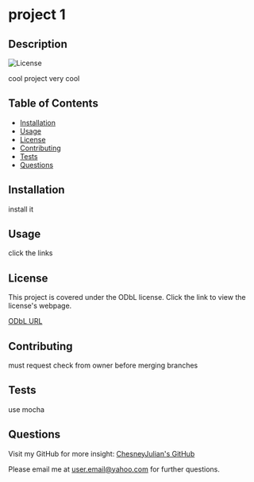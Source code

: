 # project 1
  ## Description  

  ![License](https://img.shields.io/badge/License-ODbL-brightgreen.svg)

  cool project very cool            
  
  ## Table of Contents
  - [Installation](#installation)
  - [Usage](#usage)
  - [License](#license)
  - [Contributing](#contributing)
  - [Tests](#tests)
  - [Questions](#questions)
  
  ## Installation
  install it
  ## Usage
  click the links

  ## License
  This project is covered under the ODbL license. Click the link to view the license's webpage.

  [ODbL URL](https://opendatacommons.org/licenses/odbl/)
  ## Contributing
  must request check from owner before merging branches
  ## Tests
  use mocha
  ## Questions
  Visit my GitHub for more insight:  [ChesneyJulian's GitHub](https://github.com/ChesneyJulian/)
  
  Please email me at [user.email@yahoo.com](user.email@yahoo.com) for further questions.